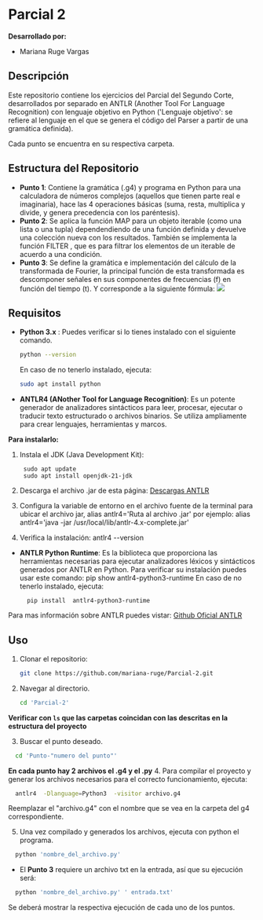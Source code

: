 # Parcial 2

**Desarrollado por:**
- Mariana Ruge Vargas

## Descripción
Este repositorio contiene los ejercicios del Parcial del Segundo Corte, desarrollados por separado en ANTLR (Another Tool For Language Recognition) con lenguaje objetivo en Python ('Lenguaje objetivo': se refiere al lenguaje en el que se genera el código del Parser a partir de una gramática definida).

Cada punto se encuentra en su respectiva carpeta.

## Estructura del Repositorio

- **Punto 1**:  Contiene la gramática (.g4) y programa en Python para una calculadora de números complejos (aquellos que tienen parte real e imaginaria), hace las 4 operaciones básicas (suma, resta, multiplica y divide, y genera precedencia con los paréntesis).
- **Punto 2**: Se aplica la función MAP para un objeto iterable (como una lista o una tupla)  dependendiendo de una función definida  y devuelve una colección nueva con los resultados. También se implementa la función FILTER , que es para filtrar los elementos de un iterable de acuerdo a una condición.
- **Punto 3**:  Se define la gramática e implementación del cálculo de la transformada de Fourier, la principal función de esta transformada es descomponer señales en sus componentes de frecuencias (f) en función del tiempo (t). Y corresponde a la siguiente fórmula:
[![](https://www.nobbot.com/wp-content/uploads/2021/05/transformada-de-fourier-integral.png)](https://www.nobbot.com/wp-content/uploads/2021/05/transformada-de-fourier-integral.png)

## Requisitos

- **Python 3.x** : Puedes verificar si lo tienes instalado con el siguiente comando.
   ```bash
  python --version
   ```
   En caso de no tenerlo instalado, ejecuta:
   ```bash
  sudo apt install python
   ```
- **ANTLR4 (ANother Tool for Language Recognition)**:  Es un potente generador de analizadores sintácticos para leer, procesar, ejecutar o traducir texto estructurado o archivos binarios. Se utiliza ampliamente para crear lenguajes, herramientas y marcos.


**Para instalarlo:**
1. Instala el JDK (Java Development Kit):

		sudo apt update
		sudo apt install openjdk-21-jdk

2. Descarga el archivo .jar de esta página: [Descargas ANTLR](https://www.antlr.org/download.html "Descargas ANTLR")

3. Configura la variable de entorno en el archivo fuente de la terminal para ubicar el archivo jar,
		alias antlr4='Ruta al archivo .jar'
por ejemplo:
		alias antlr4='java -jar /usr/local/lib/antlr-4.x-complete.jar'


4. Verifica la instalación:
		 antlr4 --version

- **ANTLR Python Runtime**: Es la biblioteca que proporciona las herramientas necesarias para ejecutar analizadores léxicos y sintácticos generados por ANTLR en Python.
Para verificar su instalación puedes usar este comando:
		pip show antlr4-python3-runtime
En caso de no tenerlo instalado, ejecuta:

		pip install  antlr4-python3-runtime

Para mas información sobre ANTLR puedes vistar:
[Github Oficial ANTLR ](https://github.com/antlr/antlr4/blob/master/doc/python-target.md "Github Oficial ANTLR ")


## Uso

1. Clonar el repositorio:
   ```bash
   git clone https://github.com/mariana-ruge/Parcial-2.git
   ```
2. Navegar al directorio.
   ```bash
   cd 'Parcial-2'
   ```
**Verificar con `ls` que las carpetas coincidan con las descritas en la estructura del proyecto**

3. Buscar el punto deseado.
 ```bash
   cd 'Punto-"numero del punto"'
   ```
**En cada punto hay 2 archivos el .g4  y el .py**
4. Para compilar el proyecto y generar los archivos necesarios para el correcto funcionamiento, ejecuta:
 ```bash
   antlr4  -Dlanguage=Python3  -visitor archivo.g4
   ```
Reemplazar el "archivo.g4" con el nombre que se vea en la carpeta del g4 correspondiente.

5. Una vez compilado y generados los archivos, ejecuta con python el programa.
 ```bash
   python 'nombre_del_archivo.py'
   ```
- El **Punto 3** requiere un archivo txt en la entrada,  así que su ejecución será:
 ```bash
   python 'nombre_del_archivo.py' ' entrada.txt'
   ```
Se deberá mostrar la respectiva ejecución de cada uno de los puntos.